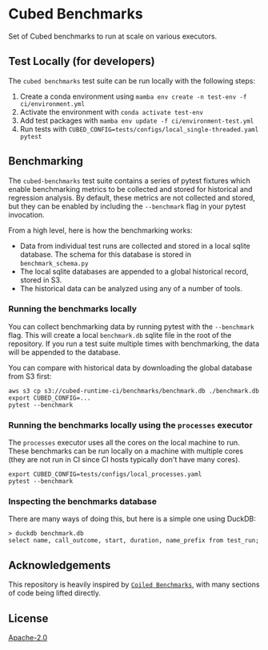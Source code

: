 # Cubed Benchmarks

Set of Cubed benchmarks to run at scale on various executors.

## Test Locally (for developers)

The `cubed benchmarks` test suite can be run locally with the following steps:

1. Create a conda environment using `mamba env create -n test-env -f ci/environment.yml`
2. Activate the environment with `conda activate test-env`
3. Add test packages with `mamba env update -f ci/environment-test.yml`
4. Run tests with `CUBED_CONFIG=tests/configs/local_single-threaded.yaml pytest`

## Benchmarking

The `cubed-benchmarks` test suite contains a series of pytest fixtures which enable
benchmarking metrics to be collected and stored for historical and regression analysis.
By default, these metrics are not collected and stored, but they can be enabled
by including the `--benchmark` flag in your pytest invocation.

From a high level, here is how the benchmarking works:

* Data from individual test runs are collected and stored in a local sqlite database.
  The schema for this database is stored in `benchmark_schema.py`
* The local sqlite databases are appended to a global historical record, stored in S3.
* The historical data can be analyzed using any of a number of tools.

### Running the benchmarks locally

You can collect benchmarking data by running pytest with the `--benchmark` flag.
This will create a local `benchmark.db` sqlite file in the root of the repository.
If you run a test suite multiple times with benchmarking,
the data will be appended to the database.

You can compare with historical data by downloading the global database from S3 first:

```shell
aws s3 cp s3://cubed-runtime-ci/benchmarks/benchmark.db ./benchmark.db
export CUBED_CONFIG=...
pytest --benchmark
```

### Running the benchmarks locally using the `processes` executor

The `processes` executor uses all the cores on the local machine to run. These
benchmarks can be run locally on a machine with multiple cores (they are not
run in CI since CI hosts typically don't have many cores).

```shell
export CUBED_CONFIG=tests/configs/local_processes.yaml
pytest --benchmark
```

### Inspecting the benchmarks database

There are many ways of doing this, but here is a simple one using DuckDB:

```
> duckdb benchmark.db
select name, call_outcome, start, duration, name_prefix from test_run;
```


## Acknowledgements

This repository is heavily inspired by [`Coiled Benchmarks`](https://github.com/coiled/benchmarks/), with many sections of code being lifted directly.

## License

[Apache-2.0](LICENSE)
